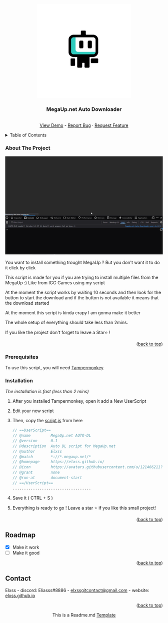 <a name="readme-top"></a>

<!-- PROJECT LOGO -->
<br />
<div align="center">
  <a href="https://github.com/Elxss/Server-Startup-Telegram-Alert">
    <img src="https://raw.githubusercontent.com/Elxss/Elxss.github.io/main/src/img/logo.png" alt="Logo" width="300" height="300">
  </a>

  <h3 align="center">MegaUp.net Auto Downloader</h3>

  <p align="center">
    <br />
    <a href="https://github.com/Elxss/Server-Startup-Telegram-Alert/blob/main/img/demo.png">View Demo</a>
    -
    <a href="https://github.com/Elxss/Server-Startup-Telegram-Alert/issues">Report Bug</a>
    ·
    <a href="https://github.com/Elxss/Server-Startup-Telegram-Alert/issues">Request Feature</a>
  </p>
</div>

<a name="readme-top"></a>

<!-- TABLE OF CONTENTS -->
<details>
  <summary>Table of Contents</summary>
  <ol>
    <li><a href="#About The Project">About The Project</a></li>
    </li>
    <li><a href="#Installation">Installation</a></li>
    </li>
    <li><a href="#roadmap">Roadmap</a></li>
    <li><a href="#contact">Contact</a></li>
  </ol>
</details>

### About The Project
![Demo](https://raw.githubusercontent.com/Elxss/MegaUp.net-Auto-Downloader/main/demo/demo.gif)

You want to install something trought MegaUp ?
But you don't want it to do it click by click

This script is made for you if you are trying to install multiple files from the MegaUp :)
Like from IGG Games using my script

At the moment the script works by waiting 10 seconds and then look for the button to start the download and if the button is not available it means that the download started

At the moment this script is kinda crapy 
I am gonna make it better

The whole setup of everything should take less than 2mins.

If you like the project don't forget to leave a Star⭐ !

<p align="right">(<a href="#readme-top">back to top</a>)</p>


### Prerequisites

To use this script, you will need [Tampermonkey](https://chrome.google.com/webstore/detail/tampermonkey/dhdgffkkebhmkfjojejmpbldmpobfkfo?hl=fr)

### Installation

_The installation is fast (less than 2 mins)_

1. After you installed Tampermonkey, open it add a New UserScript
    
2. Edit your new script

4. Then, copy the [script.js](https://github.com/Elxss/MegaUp.net-Auto-Downloader/blob/main/MegaUp.net%20AUTO-DL.js) from here
    ```js
    // ==UserScript==
    // @name         MegaUp.net AUTO-DL
    // @version      0.1
    // @description  Auto DL script for MegaUp.net
    // @author       Elxss
    // @match        *://*.megaup.net/*
    // @homepage     https://elxss.github.io/
    // @icon         https://avatars.githubusercontent.com/u/121466211?s=400&   u=e6018d225103ed4be48117d0341d74a212d0b607&v=4
    // @grant        none
    // @run-at       document-start
    // ==/UserScript==
    ...................................
    ```
5. Save it ( CTRL + S )

6. Everything is ready to go ! Leave a star ⭐ if you like this small project!



<p align="right">(<a href="#readme-top">back to top</a>)</p>

<!-- ROADMAP -->
## Roadmap

- [x] Make it work
- [ ] Make it good

<p align="right">(<a href="#readme-top">back to top</a>)</p>

<!-- CONTACT -->
## Contact

Elxss - discord: Eliasss#8886 - elxssgitcontact@gmail.com - website: [elxss.github.io](https://elxss.github.io/)

<p align="right">(<a href="#readme-top">back to top</a>)</p>

<p align="center">This is a Readme.md <a href="https://github.com/othneildrew/Best-README-Template/blob/master/README.md">Template</a></p>
